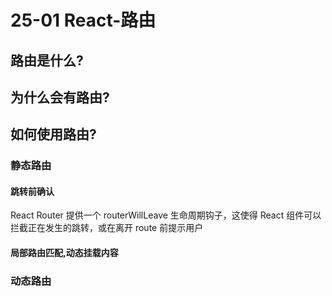 # 25-01 React-路由

## 路由是什么?

## 为什么会有路由? 

## 如何使用路由?

### 静态路由

#### 跳转前确认

React Router 提供一个 routerWillLeave 生命周期钩子，这使得 React 组件可以拦截正在发生的跳转，或在离开 route 前提示用户

#### 局部路由匹配,动态挂载内容







### 动态路由



